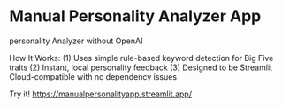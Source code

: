 # Manual Personality Analyzer App
personality Analyzer without OpenAI

How It Works:
(1) Uses simple rule-based keyword detection for Big Five traits
(2) Instant, local personality feedback
(3) Designed to be Streamlit Cloud-compatible with no dependency issues

Try it!
https://manualpersonalityapp.streamlit.app/
